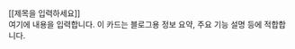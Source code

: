 <!-- 📦 카드 컴포넌트 (Obsidian & Docusaurus 공통 사용 가능) -->
<div class="card">
  <div class="card-title">[[제목을 입력하세요]]</div>
  <div class="card-content">
    여기에 내용을 입력합니다. 이 카드는 블로그용 정보 요약, 주요 기능 설명 등에 적합합니다.
  </div>
</div>
